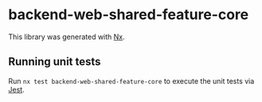 # backend-web-shared-feature-core

This library was generated with [Nx](https://nx.dev).

## Running unit tests

Run `nx test backend-web-shared-feature-core` to execute the unit tests via [Jest](https://jestjs.io).
